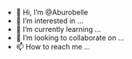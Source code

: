 - 👋 Hi, I’m @Aburobelle
- 👀 I’m interested in ...
- 🌱 I’m currently learning ...
- 💞️ I’m looking to collaborate on ...
- 📫 How to reach me ...

<!---
Aburobelle/Aburobelle is a ✨ special ✨ repository because its `README.md` (this file) appears on your GitHub profile.
You can click the Preview link to take a look at your changes.
--->
